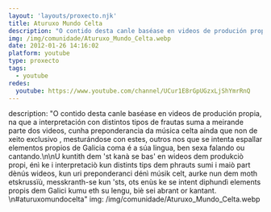 ```yaml
---
layout: 'layouts/proxecto.njk'
title: Aturuxo Mundo Celta
description: "O contido desta canle baséase en videos de produción propia, na que a interpretación con distintos tipos de frautas suma a meirande parte dos videos, cunha preponderancia da música celta aínda que non de xeito exclusivo , mesturándose con estes, outros nos que se intenta espallar elementos propios de Galicia coma é a súa lingua, ben sexa falando ou cantando.\n\nU kuntith dem 'st kanà se bas' en wideos dem produkciò propi, énì ke i interpretaciò kun distints tips dem phrauts sumi i maiò part dènús wideos, kun uri preponderanci dénì músik celt, aurke nun dem moth etskrussïù, messkranth-se kun 'sts, ots enùs ke se intent diphundì elements propis dem Galici kumu eth su lengu, biè sei abrant or kantant. \n#aturuxomundocelta"
img: /img/comunidade/Aturuxo_Mundo_Celta.webp
date: 2012-01-26 14:16:02
platform: youtube
type: proxecto
tags:
  - youtube
redes:
  youtube: https://www.youtube.com/channel/UCur1E8rGpUGzxLjShYmrRnQ
---
```

description: "O contido desta canle baséase en videos de produción propia, na que a interpretación con distintos tipos de frautas suma a meirande parte dos videos, cunha preponderancia da música celta aínda que non de xeito exclusivo , mesturándose con estes, outros nos que se intenta espallar elementos propios de Galicia coma é a súa lingua, ben sexa falando ou cantando.\n\nU kuntith dem 'st kanà se bas' en wideos dem produkciò propi, énì ke i interpretaciò kun distints tips dem phrauts sumi i maiò part dènús wideos, kun uri preponderanci dénì músik celt, aurke nun dem moth etskrussïù, messkranth-se kun 'sts, ots enùs ke se intent diphundì elements propis dem Galici kumu eth su lengu, biè sei abrant or kantant. \n#aturuxomundocelta"
img: /img/comunidade/Aturuxo_Mundo_Celta.webp
